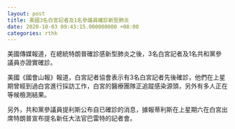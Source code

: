 ```yaml
---
layout: post
title: 美國3名白宮記者及1名參議員確診新型肺炎
date: 2020-10-03 09:43:15.000000000 +08:00
categories: rthk
---
```


美國傳媒報道，在總統特朗普確診感新型肺炎之後，3名白宮記者及1名共和黨參議員亦證實確診。

美國《國會山報》報道，白宮記者協會表示有3名白宮記者先後確診，他們在上星期曾經到過白宮進行採訪工作，白宮的醫療團隊正追蹤感染源頭，另外有多人正在等候檢測結果。

另外，共和黨參議員提利斯公布自已確診的消息，據報蒂利斯在上星期六在白宮出席特朗普宣布提名新任大法官巴雷特的記者會。
 
